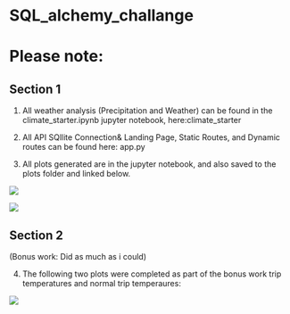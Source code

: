 # SQL_alchemy_challange

# Please note:

## Section 1
1. All weather analysis (Precipitation and Weather) can be found in the climate_starter.ipynb jupyter notebook, here:climate_starter

2. All API SQllite Connection& Landing Page, Static Routes, and Dynamic routes can be found here: app.py

3. All plots generated are in the jupyter notebook, and also saved to the plots folder and linked below.


![](SQL_alchemy_challange/GRAPH_1_PRCP_OVER_LAST_12_MONTHS_.png)

![](SQL_alchemy_challange/GRAPH_2_TOBS_OVER_12_MONTHS_.png)


## Section 2
(Bonus work: Did as much as i could)

4. The following two plots were completed as part of the bonus work trip temperatures and normal trip temperaures:

![](SQL_alchemy_challange/GRAPH_3_TRIP_AVERAGE_TEMPERATURE_.png)